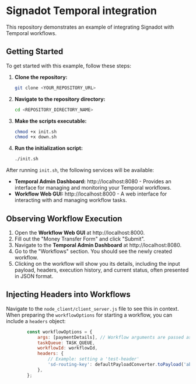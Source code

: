 # Signadot Temporal integration

This repository demonstrates an example of integrating Signadot with Temporal workflows.

## Getting Started

To get started with this example, follow these steps:

1.  **Clone the repository:**
    ```bash
    git clone <YOUR_REPOSITORY_URL>
    ```
2.  **Navigate to the repository directory:**
    ```bash
    cd <REPOSITORY_DIRECTORY_NAME>
    ```
3.  **Make the scripts executable:**
    ```bash
    chmod +x init.sh
    chmod +x down.sh
    ```
4.  **Run the initialization script:**
    ```bash
    ./init.sh
    ```

After running `init.sh`, the following services will be available:

*   **Temporal Admin Dashboard:** http://localhost:8080 - Provides an interface for managing and monitoring your Temporal workflows.
*   **Workflow Web GUI:** http://localhost:8000 - A web interface for interacting with and managing workflow tasks.

## Observing Workflow Execution

1.  Open the **Workflow Web GUI** at http://localhost:8000.
2.  Fill out the "Money Transfer Form" and click "Submit".
3.  Navigate to the **Temporal Admin Dashboard** at http://localhost:8080.
4.  Go to the "Workflows" section. You should see the newly created workflow.
5.  Clicking on the workflow will show you its details, including the input payload, headers, execution history, and current status, often presented in JSON format.

## Injecting Headers into Workflows

Navigate to the `node_client/client_server.js` file to see this in context. When preparing the `workflowOptions` for starting a workflow, you can include a `headers` object:

```javascript        
        const workflowOptions = {
            args: [paymentDetails], // Workflow arguments are passed as an array
            taskQueue: TASK_QUEUE,
            workflowId: workflowId,
            headers: {
                // Example: setting a 'test-header'
                'sd-routing-key': defaultPayloadConverter.toPayload('abc-123'),
            },
        };